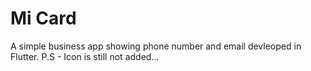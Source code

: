 # Mi Card
A simple business app showing phone number and email devleoped in Flutter.
P.S - Icon is still not added...
